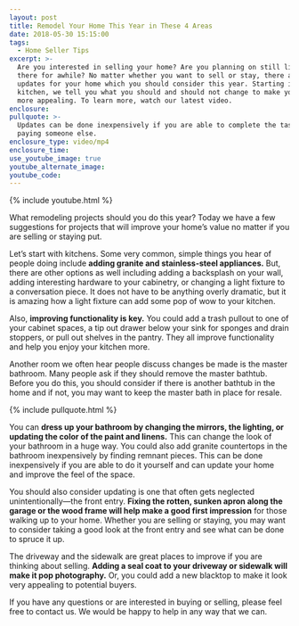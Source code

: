 ```yaml
---
layout: post
title: Remodel Your Home This Year in These 4 Areas
date: 2018-05-30 15:15:00
tags:
  - Home Seller Tips
excerpt: >-
  Are you interested in selling your home? Are you planning on still living
  there for awhile? No matter whether you want to sell or stay, there are
  updates for your home which you should consider this year. Starting in the
  kitchen, we tell you what you should and should not change to make your home
  more appealing. To learn more, watch our latest video.
enclosure:
pullquote: >-
  Updates can be done inexpensively if you are able to complete the task without
  paying someone else.
enclosure_type: video/mp4
enclosure_time:
use_youtube_image: true
youtube_alternate_image:
youtube_code:
---
```


{% include youtube.html %}

What remodeling projects should you do this year? Today we have a few suggestions for projects that will improve your home’s value no matter if you are selling or staying put.

Let’s start with kitchens. Some very common, simple things you hear of people doing include **adding granite and stainless-steel appliances.** But, there are other options as well including adding a backsplash on your wall, adding interesting hardware to your cabinetry, or changing a light fixture to a conversation piece. It does not have to be anything overly dramatic, but it is amazing how a light fixture can add some pop of wow to your kitchen.

Also, **improving functionality is key.** You could add a trash pullout to one of your cabinet spaces, a tip out drawer below your sink for sponges and drain stoppers, or pull out shelves in the pantry. They all improve functionality and help you enjoy your kitchen more.

Another room we often hear people discuss changes be made is the master bathroom. Many people ask if they should remove the master bathtub. Before you do this, you should consider if there is another bathtub in the home and if not, you may want to keep the master bath in place for resale.

{% include pullquote.html %}

You can **dress up your bathroom by changing the mirrors, the lighting, or updating the color of the paint and linens.** This can change the look of your bathroom in a huge way. You could also add granite countertops in the bathroom inexpensively by finding remnant pieces. This can be done inexpensively if you are able to do it yourself and can update your home and improve the feel of the space.

You should also consider updating is one that often gets neglected unintentionally—the front entry. **Fixing the rotten, sunken apron along the garage or the wood frame will help make a good first impression** for those walking up to your home. Whether you are selling or staying, you may want to consider taking a good look at the front entry and see what can be done to spruce it up.

The driveway and the sidewalk are great places to improve if you are thinking about selling. **Adding a seal coat to your driveway or sidewalk will make it pop photography.** Or, you could add a new blacktop to make it look very appealing to potential buyers.

If you have any questions or are interested in buying or selling, please feel free to contact us. We would be happy to help in any way that we can.&nbsp;